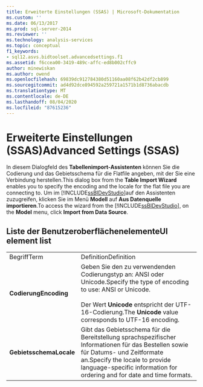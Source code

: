 ```yaml
---
title: Erweiterte Einstellungen (SSAS) | Microsoft-Dokumentation
ms.custom: ''
ms.date: 06/13/2017
ms.prod: sql-server-2014
ms.reviewer: ''
ms.technology: analysis-services
ms.topic: conceptual
f1_keywords:
- sql12.asvs.bidtoolset.advancedsettings.f1
ms.assetid: f6ccea00-3419-489c-affc-ed8b002cffc9
author: minewiskan
ms.author: owend
ms.openlocfilehash: 69839dc912784380d51160aa08f62b42df2cb899
ms.sourcegitcommit: ad4d92dce894592a259721a1571b1d8736abacdb
ms.translationtype: MT
ms.contentlocale: de-DE
ms.lasthandoff: 08/04/2020
ms.locfileid: "87615236"
---
```

# <a name="advanced-settings-ssas"></a><span data-ttu-id="334c0-102">Erweiterte Einstellungen (SSAS)</span><span class="sxs-lookup"><span data-stu-id="334c0-102">Advanced Settings (SSAS)</span></span>
  <span data-ttu-id="334c0-103">In diesem Dialogfeld des **Tabellenimport-Assistenten** können Sie die Codierung und das Gebietsschema für die Flatfile angeben, mit der Sie eine Verbindung herstellen.</span><span class="sxs-lookup"><span data-stu-id="334c0-103">This dialog box from the **Table Import Wizard** enables you to specify the encoding and the locale for the flat file you are connecting to.</span></span> <span data-ttu-id="334c0-104">Um im [!INCLUDE[ssBIDevStudio](../includes/ssbidevstudio-md.md)]auf den Assistenten zuzugreifen, klicken Sie im Menü **Modell** auf **Aus Datenquelle importieren**.</span><span class="sxs-lookup"><span data-stu-id="334c0-104">To access the wizard from the [!INCLUDE[ssBIDevStudio](../includes/ssbidevstudio-md.md)], on the **Model** menu, click **Import from Data Source**.</span></span>  
  
## <a name="ui-element-list"></a><span data-ttu-id="334c0-105">Liste der Benutzeroberflächenelemente</span><span class="sxs-lookup"><span data-stu-id="334c0-105">UI element list</span></span>  
  
|||  
|-|-|  
|<span data-ttu-id="334c0-106">Begriff</span><span class="sxs-lookup"><span data-stu-id="334c0-106">Term</span></span>|<span data-ttu-id="334c0-107">Definition</span><span class="sxs-lookup"><span data-stu-id="334c0-107">Definition</span></span>|  
|<span data-ttu-id="334c0-108">**Codierung**</span><span class="sxs-lookup"><span data-stu-id="334c0-108">**Encoding**</span></span>|<span data-ttu-id="334c0-109">Geben Sie den zu verwendenden Codierungstyp an: ANSI oder Unicode.</span><span class="sxs-lookup"><span data-stu-id="334c0-109">Specify the type of encoding to use: ANSI or Unicode.</span></span><br /><br /> <span data-ttu-id="334c0-110">Der Wert **Unicode** entspricht der UTF-16-Codierung.</span><span class="sxs-lookup"><span data-stu-id="334c0-110">The **Unicode** value corresponds to UTF-16 encoding.</span></span>|  
|<span data-ttu-id="334c0-111">**Gebietsschema**</span><span class="sxs-lookup"><span data-stu-id="334c0-111">**Locale**</span></span>|<span data-ttu-id="334c0-112">Gibt das Gebietsschema für die Bereitstellung sprachspezifischer Informationen für das Bestellen sowie für Datums- und Zeitformate an.</span><span class="sxs-lookup"><span data-stu-id="334c0-112">Specify the locale to provide language-specific information for ordering and for date and time formats.</span></span>|  
  
  
